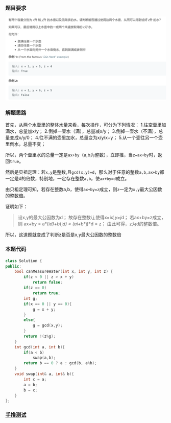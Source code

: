### 题目要求

![](pic/365.png)

### 解题思路

首先，从两个水壶里的整体水量来看，每次操作，可分为下列情况：
1.往空壶里加满水，总量加x/y；
2.倒掉一壶水（满），总量减x/y；
3.倒掉一壶水（不满），总量变成x/y/0；
4.往不满的壶里加水，总量变为x/y/x+y；
5.从一个壶往另一个壶里倒水，总量不变；

所以，两个壶里水的总量一定是`ax+by`（a,b为整数），立即推，当`z=ax+by`时，返回`true`。

然后是贝祖定理：若`x,y`是整数,且`gcd(x,y)=d`，那么对于任意的整数`a,b,ax+by`都一定是d的倍数，特别地，一定存在整数`a,b`，使`ax+by=d`成立。

由贝祖定理可知，若存在整数a,b，使得`ax+by=z`成立，则`z`一定为`x,y`最大公因数的整数倍。

证明如下：

> 设x,y的最大公因数为d；
> 故存在整数i,j,使得x=i*d,y=j*d；
> 若ax+by=z成立，则
> ax+by = a*(i*d)+b*(j*d) = (a*i+b*j)*d = z；
> 由此可得，z为d的整数倍。

所以，这道题就变成了判断z是否是x,y最大公因数的整数倍

### 本题代码

```c++
class Solution {
public:
    bool canMeasureWater(int x, int y, int z) {
        if(z < 0 || z > x + y)
            return false;
        if(z == 0)
            return true;
        int g;
        if(x == 0 || y == 0){
            g = x + y;
        }
        else{
            g = gcd(x,y);
        }
        return !(z%g);
    }
    int gcd(int a, int b){
        if(a < b)
            swap(a,b);
        return b == 0 ? a : gcd(b, a%b);
    }
    void swap(int& a, int& b){
        int c = a;
        a = b;
        b = c;
    }
};
```

### [手撸测试](https://leetcode-cn.com/problems/water-and-jug-problem/)  

